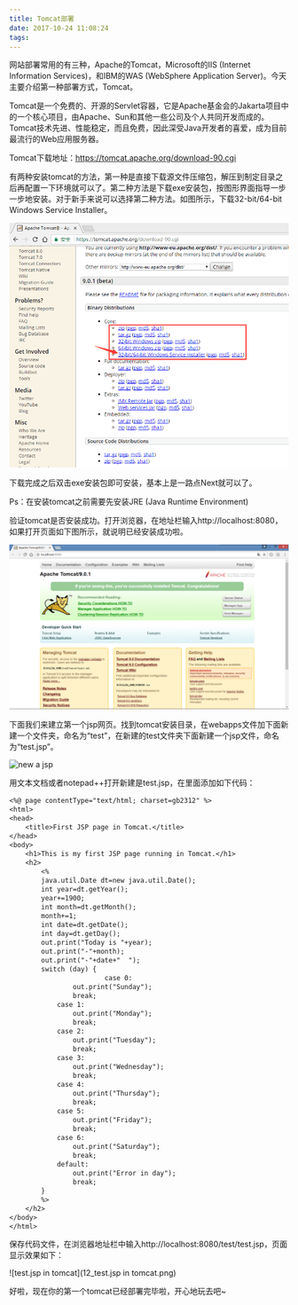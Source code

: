 ```yaml
---
title: Tomcat部署
date: 2017-10-24 11:08:24
tags:
---
```

网站部署常用的有三种，Apache的Tomcat，Microsoft的IIS (Internet Information Services)，和IBM的WAS (WebSphere Application Server)。今天主要介绍第一种部署方式，Tomcat。
<!--more-->


Tomcat是一个免费的、开源的Servlet容器，它是Apache基金会的Jakarta项目中的一个核心项目，由Apache、Sun和其他一些公司及个人共同开发而成的。Tomcat技术先进、性能稳定，而且免费，因此深受Java开发者的喜爱，成为目前最流行的Web应用服务器。

Tomcat下载地址：https://tomcat.apache.org/download-90.cgi

有两种安装tomcat的方法，第一种是直接下载源文件压缩包，解压到制定目录之后再配置一下环境就可以了。第二种方法是下载exe安装包，按图形界面指导一步一步地安装。对于新手来说可以选择第二种方法。如图所示，下载32-bit/64-bit Windows Service Installer。

![tomcat下载](Tomcat/1_tomcatDownload.png)

下载完成之后双击exe安装包即可安装，基本上是一路点Next就可以了。

Ps：在安装tomcat之前需要先安装JRE (Java Runtime Environment)

验证tomcat是否安装成功。打开浏览器，在地址栏输入http://localhost:8080，如果打开页面如下图所示，就说明已经安装成功啦。

![localhost](Tomcat/10_localhost.png)

下面我们来建立第一个jsp网页。找到tomcat安装目录，在webapps文件加下面新建一个文件夹，命名为“test”，在新建的test文件夹下面新建一个jsp文件，命名为“test.jsp”。

![new a jsp](11_newTest.png)

用文本文档或者notepad++打开新建是test.jsp，在里面添加如下代码：
```
<%@ page contentType="text/html; charset=gb2312" %>
<html>
<head>
	<title>First JSP page in Tomcat.</title>
</head>
<body>
	<h1>This is my first JSP page running in Tomcat.</h1>
	<h2>
		<%
		java.util.Date dt=new java.util.Date();
		int year=dt.getYear();
		year+=1900;
		int month=dt.getMonth();
		month+=1;
		int date=dt.getDate();
		int day=dt.getDay();
		out.print("Today is "+year);
		out.print("-"+month);
		out.print("-"+date+"  ");
		switch (day) {
                        case 0:
				out.print("Sunday");
				break;
			case 1:
				out.print("Monday");
				break;
			case 2:
				out.print("Tuesday");
				break;
			case 3:
				out.print("Wednesday");
				break;
			case 4:
				out.print("Thursday");
				break;
			case 5:
				out.print("Friday");
				break;
			case 6:
				out.print("Saturday");
				break;
			default:
				out.print("Error in day");
				break;
		}
		%>
	</h2>
</body>
</html>
```
保存代码文件，在浏览器地址栏中输入http://localhost:8080/test/test.jsp，页面显示效果如下：

![test.jsp in tomcat](12_test.jsp in tomcat.png)

好啦，现在你的第一个tomcat已经部署完毕啦，开心地玩去吧~